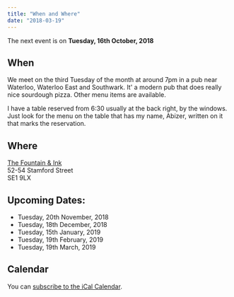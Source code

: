```yaml
---
title: "When and Where"
date: "2018-03-19"
---
```


The next event is on **Tuesday, 16th October, 2018**

## When
We meet on the third Tuesday of the month at around 7pm in a pub near Waterloo, Waterloo East and Southwark. It' a modern pub that does really nice sourdough pizza. Other menu items are available.

I have a table reserved from 6:30 usually at the back right, by the windows. Just look for the menu on the table that has my name, Abizer, written on it that marks the reservation.


## Where

[The Fountain & Ink](http://www.fountainandink.co.uk)</br>
52-54 Stamford Street</br>
SE1 9LX

## Upcoming Dates:

* Tuesday, 20th November, 2018
* Tuesday, 18th December, 2018
* Tuesday, 15th January, 2019
* Tuesday, 19th February, 2019
* Tuesday, 19th March, 2019


## Calendar

You can [subscribe to the iCal Calendar](webcal://p03-calendarws.icloud.com/ca/subscribe/1/eVtuCzY9Zg46tw0CtC3Sj7762GdUkJ3vEBDX5fHPmowFYc6Xg7RLgml2Bo-Ti9s4FjGi40O_ycWyEQdiD28NkKu5gKE4zBKK4VADmSeS5OI).